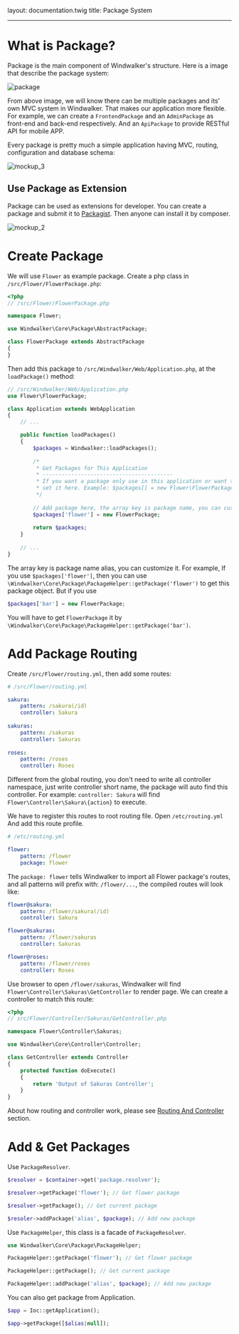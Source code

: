 layout: documentation.twig
title: Package System

---

# What is Package?

Package is the main component of Windwalker's structure. Here is a image that describe the package system:

![package](https://cloud.githubusercontent.com/assets/1639206/5579031/b4c50ed8-906e-11e4-8964-a1f2d949fc88.png)

From above image, we will know there can be multiple packages and its' own MVC system in Windwalker. That makes our application
 more flexible. For example, we can create a `FrontendPackage` and an `AdminPackage` as front-end and back-end respectively.
 And an `ApiPackage` to provide RESTful API for mobile APP.
 
Every package is pretty much a simple application having MVC, routing, configuration and database schema:

![mockup_3](https://cloud.githubusercontent.com/assets/1639206/5579086/ff7483ea-906f-11e4-9663-31c9276493af.png)
  
## Use Package as Extension

Package can be used as extensions for developer. You can create a package and submit it to [Packagist](https://packagist.org/).
Then anyone can install it by composer.

![mockup_2](https://cloud.githubusercontent.com/assets/1639206/5579085/ff715d8c-906f-11e4-92dc-43c3839e0ef8.png)

# Create Package

We will use `Flower` as example package. Create a php class in `/src/Flower/FlowerPackage.php`:

``` php
<?php
// /src/Flower/FlowerPackage.php

namespace Flower;

use Windwalker\Core\Package\AbstractPackage;

class FlowerPackage extends AbstractPackage
{
}
```

Then add this package to `/src/Windwalker/Web/Application.php`, at the `loadPackage()` method:

``` php
// /src/Windwalker/Web/Application.php
use Flower\FlowerPackage;

class Application extends WebApplication
{
    // ...

    public function loadPackages()
    {
        $packages = Windwalker::loadPackages();
    
        /*
         * Get Packages for This Application
         * -----------------------------------------
         * If you want a package only use in this application or want to override a global package,
         * set it here. Example: $packages[] = new Flower\FlowerPackage;
         */
    
        // Add package here, the array key is package name, you can customize it.
        $packages['flower'] = new FlowerPackage;
    
        return $packages;
    }
    
    // ...
}
```

The array key is package name alias, you can customize it. For example, If you use `$packages['flower']`, then you can
use `\Windwalker\Core\Package\PackageHelper::getPackage('flower')` to get this package object. But if you use

``` php
$packages['bar'] = new FlowerPackage;
```

You will have to get `FlowerPackage` it by  `\Windwalker\Core\Package\PackageHelper::getPackage('bar')`.

# Add Package Routing

Create `/src/Flower/routing.yml`, then add some routes:

``` yaml
# /src/Flower/routing.yml

sakura:
    pattern: /sakura(/id)
    controller: Sakura
    
sakuras:
    pattern: /sakuras
    controller: Sakuras
    
roses:
    pattern: /roses
    controller: Roses
```

Different from the global routing, you don't need to write all controller namespace, just write controller short name, 
the package will auto find this controller. For example: `controller: Sakura` will find `Flower\Controller\Sakura\{action}` to execute. 

We have to register this routes to root routing file. Open `/etc/routing.yml` And add this route profile.

``` yaml
# /etc/routing.yml

flower:
    pattern: /flower
    package: flower
```

The `package: flower` tells Windwalker to import all Flower package's routes, and all patterns will prefix with: `/flower/...`,
the compiled routes will look like:

``` yaml
flower@sakura:
    pattern: /flower/sakura(/id)
    controller: Sakura

flower@sakuras:
    pattern: /flower/sakuras
    controller: Sakuras

flower@roses:
    pattern: /flower/roses
    controller: Roses
```

Use browser to open `/flower/sakuras`, Windwalker will find `Flower\Controller\Sakuras\GetController` to render page.
We can create a controller to match this route:

``` php
<?php
// src/Flower/Controller/Sakuras/GetController.php

namespace Flower\Controller\Sakuras;

use Windwalker\Core\Controller\Controller;

class GetController extends Controller
{
	protected function doExecute()
	{
		return 'Output of Sakuras Controller';
	}
}
```

About how routing and controller work, please see [Routing And Controller](routing-controller.html) section.

# Add & Get Packages

Use `PackageResolver`.

``` php
$resolver = $container->get('package.resolver');

$resolver->getPackage('flower'); // Get flower package

$resolver->getPackage(); // Get current package

$resoler->addPackage('alias', $package); // Add new package
```

Use `PackageHelper`, this class is a facade of `PackageResolver`.

``` php
use Windwalker\Core\Package\PackageHelper;

PackageHelper::getPackage('flower'); // Get flower package

PackageHelper::getPackage(); // Get current package

PackageHelper::addPackage('alias', $package); // Add new package
```

You can also get package from Application.

``` php
$app = Ioc::getApplication();

$app->getPackage([$alias|null]);
```
